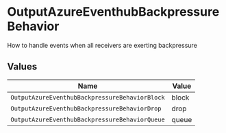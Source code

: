 # OutputAzureEventhubBackpressureBehavior

How to handle events when all receivers are exerting backpressure


## Values

| Name                                           | Value                                          |
| ---------------------------------------------- | ---------------------------------------------- |
| `OutputAzureEventhubBackpressureBehaviorBlock` | block                                          |
| `OutputAzureEventhubBackpressureBehaviorDrop`  | drop                                           |
| `OutputAzureEventhubBackpressureBehaviorQueue` | queue                                          |